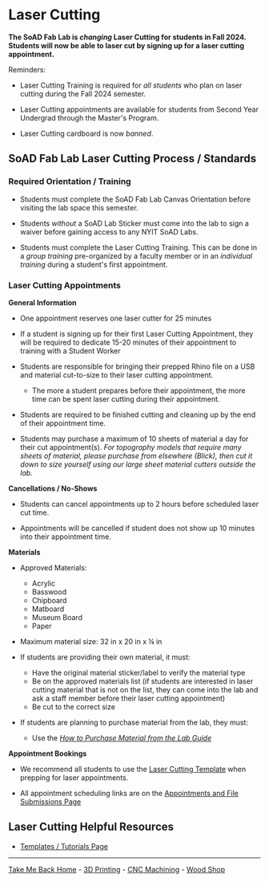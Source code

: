 

# Laser Cutting

**The SoAD Fab Lab is *changing* Laser Cutting for students in Fall 2024. Students will now be able to laser cut by signing up for a laser cutting appointment.**

Reminders:
* Laser Cutting Training is required for _all students_ who plan on laser cutting during the Fall 2024 semester.

* Laser Cutting appointments are available for students from Second Year Undergrad through the Master's Program.

* Laser Cutting cardboard is now *banned*.


## SoAD Fab Lab Laser Cutting Process / Standards


### Required Orientation / Training
* Students must complete the SoAD Fab Lab Canvas Orientation before visiting the lab space this semester.
  
* Students *without* a SoAD Lab Sticker must come into the lab to sign a waiver before gaining access to any NYIT SoAD Labs.
   
* Students must complete the Laser Cutting Training. This can be done in a _group training_ pre-organized by a faculty member or in an _individual training_ during a student's first appointment.

### Laser Cutting Appointments

**General Information**

* One appointment reserves one laser cutter for 25 minutes
  
* If a student is signing up for their first Laser Cutting Appointment, they will be required to dedicate 15-20 minutes of their appointment to training with a Student Worker
      
* Students are responsible for bringing their prepped Rhino file on a USB and material cut-to-size to their laser cutting appointment.
  
  * The more a student prepares before their appointment, the more time can be spent laser cutting during their appointment.
  
* Students are required to be finished cutting and cleaning up by the end of their appointment time.
* Students may purchase a maximum of 10 sheets of material a day for their cut appointment(s). *For topography models that require many sheets of material, please purchase from elsewhere (Blick), then cut it down to size yourself using our large sheet material cutters outside the lab.*
  
**Cancellations / No-Shows**

* Students can cancel appointments up to 2 hours before scheduled laser cut time.
  
* Appointments will be cancelled if student does not show up 10 minutes into their appointment time.

**Materials**

* Approved Materials:
   * Acrylic
   * Basswood
   * Chipboard
   * Matboard
   * Museum Board
   * Paper

* Maximum material size: 32 in x 20 in x ¼ in
     
* If students are providing their own material, it must:
   * Have the original material sticker/label to verify the material type
   * Be on the approved materials list (if students are interested in laser cutting material that is not on the list, they can come into the lab and ask a staff member before their laser cutting appointment)
   * Be cut to the correct size
   
* If students are planning to purchase material from the lab, they must:
   * Use the [_How to Purchase Material from the Lab Guide_](https://digitalfabricationlab-nyit-soad.github.io/resources/Tutorials&Templates/SubmissionGuide/)

**Appointment Bookings**

* We recommend all students to use the [Laser Cutting Template](https://digitalfabricationlab-nyit-soad.github.io/resources/Tutorials&Templates/) when prepping for laser appointments.

* All appointment scheduling links are on the [Appointments and File Submissions Page](https://digitalfabricationlab-nyit-soad.github.io/resources/Tutorials&Templates/SubmissionGuide/)

## Laser Cutting Helpful Resources

* [Templates / Tutorials Page](https://digitalfabricationlab-nyit-soad.github.io/resources/Tutorials&Templates/)

___
  
[Take Me Back Home](https://digitalfabricationlab-nyit-soad.github.io/resources/) - [3D Printing](https://digitalfabricationlab-nyit-soad.github.io/resources/3Dprinters/) - [CNC Machining](https://digitalfabricationlab-nyit-soad.github.io/resources/CNCmills/) - [Wood Shop](https://digitalfabricationlab-nyit-soad.github.io/resources/ShopTools/)  
